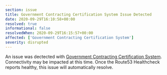 ```yaml
---
section: issue
title: Government Contracting Certification System Issue Detected
date: 2020-09-29T16:10:58+00:00
resolved: true
informational: false
resolvedWhen: 2020-09-29T16:15:57+00:00
affected: ['Government Contracting Certification System']
severity: disrupted
---
```

An issue was dectected with [Government Contracting Certification System](https://certify.sba.gov).  Connectivity may be impacted at this time.  Once the Route53 Healthcheck reports healthy, this issue will automatically resolve.
